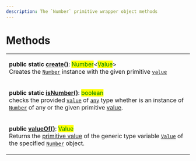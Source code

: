 ```yaml
---
description: The `Number` primitive wrapper object methods
---
```


# Methods

|                                                                                                                                                                                                                                                                                                                                                                                                                                                                                                                                                                    |
| ------------------------------------------------------------------------------------------------------------------------------------------------------------------------------------------------------------------------------------------------------------------------------------------------------------------------------------------------------------------------------------------------------------------------------------------------------------------------------------------------------------------------------------------------------------------ |
| <p><strong>public static</strong> <a href="static-create.md#number.create"><strong>create()</strong></a>: <mark style="color:green;">Number</mark>&#x3C;<mark style="color:green;">Value</mark>><br>Creates the <a href="broken-reference"><code>Number</code></a> instance with the given primitive <a href="./#value-value"><code>value</code></a></p>                                                                                                                                                                                                           |
| <p><strong>public static</strong> <a href="static-isnumber.md#number.isnumber"><strong>isNumber()</strong></a>: <mark style="color:green;">boolean</mark><br><mark style="color:green;"></mark>checks the provided <a href="static-isnumber.md#value-any"><code>value</code></a> of <a href="https://www.typescriptlang.org/docs/handbook/basic-types.html#any"><code>any</code></a> type whether is an instance of <a href="broken-reference"><code>Number</code></a> of any or the given primitive <a href="static-isnumber.md#numbervalue-value">value</a>.</p> |
| <p><strong>public</strong> <a href="valueof.md#number.prototype.valueof"><strong>valueOf()</strong></a>: <mark style="color:green;">Value</mark><br><mark style="color:green;"></mark>Returns the <a href="https://developer.mozilla.org/en-US/docs/Web/JavaScript/Reference/Global_Objects/String/valueOf">primitive value</a> of the generic type variable <a href="../generic-type-variables.md#number-less-than-value-greater-than"><code>Value</code></a> of the specified <a href="./#number"><code>Number</code></a> object.</p>                            |
